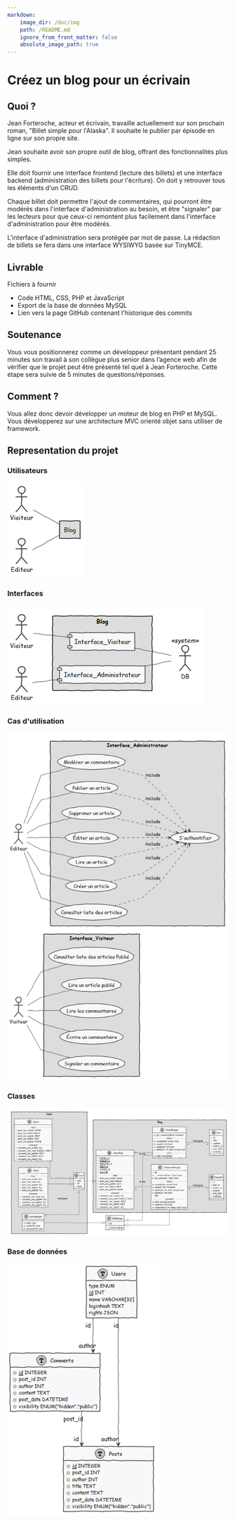 ```yaml
---
markdown:
    image_dir: /doc/img
    path: /README.md
    ignore_from_front_matter: false
    absolute_image_path: true
---  
```

  
  
# Créez un blog pour un écrivain
  
  
## Quoi ?
  
  
Jean Forteroche, acteur et écrivain, travaille actuellement sur son prochain roman, "Billet simple pour l'Alaska". Il souhaite le publier par épisode en ligne sur son propre site.
  
Jean souhaite avoir son propre outil de blog, offrant des fonctionnalités plus simples.
  
Elle doit fournir une interface frontend (lecture des billets) et une interface backend (administration des billets pour l'écriture). On doit y retrouver tous les éléments d'un CRUD.
  
Chaque billet doit permettre l'ajout de commentaires, qui pourront être modérés dans l'interface d'administration au besoin, et être "signaler" par les lecteurs pour que ceux-ci remontent plus facilement dans l'interface d'administration pour être modérés.
  
L'interface d'administration sera protégée par mot de passe. La rédaction de billets se fera dans une interface WYSIWYG basée sur TinyMCE.
  
## Livrable
  
  
Fichiers à fournir
  
-   Code HTML, CSS, PHP et JavaScript
-   Export de la base de données MySQL
-   Lien vers la page GitHub contenant l'historique des commits
  
## Soutenance
  
Vous vous positionnerez comme un développeur présentant pendant 25 minutes son travail à son collègue plus senior dans l’agence web afin de vérifier que le projet peut être présenté tel quel à Jean Forteroche. Cette étape sera suivie de 5 minutes de questions/réponses.
  
## Comment ?
  
  
Vous allez donc devoir développer un moteur de blog en PHP et MySQL.
Vous développerez sur une architecture MVC orienté objet sans utiliser de framework.
  
## Representation du projet
  
  
### Utilisateurs
  
  

![](/doc/img/users.png?0.5062051711188211)  
  
### Interfaces
  
  

![](/doc/img/interfaces.png?0.5966299199362006)  
  
### Cas d'utilisation
  
  

![](/doc/img/usage.png?0.34315049390213925)  
  
### Classes
  
  

![](/doc/img/classes.png?0.37324729688185054)  
  
### Base de données
  
  

![](/doc/img/db.png?0.6299959078399044)  
  